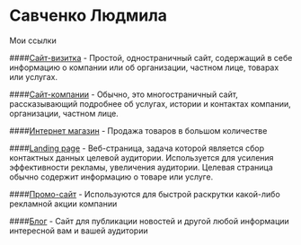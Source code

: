 # Савченко Людмила
Мои ссылки

####[Сайт-визитка](https://ludmila560.github.io/Пробник%201/ "") - Простой, одностраничный сайт, содержащий в себе информацию о компании или об организации, частном лице, товарах или услугах.

####[Сайт-компании](https://ludmila560.github.io/Пробник%201/ "") - Обычно, это многостраничный сайт, рассказывающий подробнее об услугах, истории и контактах компании, организации, частном лице.

####[Интернет магазин](https://ludmila560.github.io/Пробник%201/ "") - Продажа товаров в большом количестве

####[Landing page](https://ludmila560.github.io/Пробник%201/ "") - Веб-страница, задача которой является сбор контактных данных целевой аудитории. Используется для усиления 
эффективности рекламы, увеличения аудитории. Целевая страница обычно содержит информацию о товаре или услуге.

####[Промо-сайт](https://ludmila560.github.io/Пробник%201/ "") - Используются для быстрой раскрутки какой-либо рекламной акции компании

####[Блог](https://ludmila560.github.io/Пробник%201/ "") - Сайт для публикации новостей и другой любой информации интересной вам и вашей аудитории
